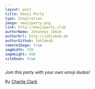 ```yaml
---
layout: post
title: Emoji Party
type: Inspiration
image: emojiparty.png
link: http://emojiparty.club
authorName: Johannes Jakob
authorUrl: http://johjakob.de
authorGithub: JohJakob
remoteImage: true
imgWidth: 720
imgHeight: 450
siteDown: true
---
```


_Join this party with your own emoji dudes!_

By [Charlie Clark](http://charlieclarkdesign.com)
